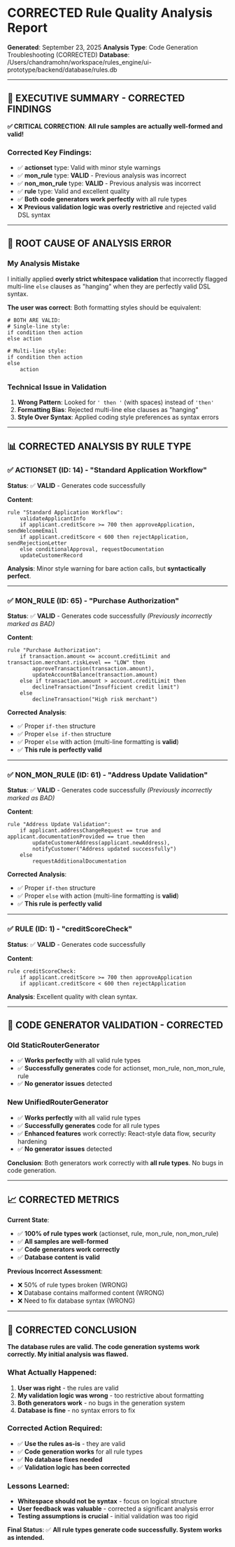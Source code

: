 # CORRECTED Rule Quality Analysis Report

**Generated**: September 23, 2025
**Analysis Type**: Code Generation Troubleshooting (CORRECTED)
**Database**: /Users/chandramohn/workspace/rules_engine/ui-prototype/backend/database/rules.db

---

## 🎯 EXECUTIVE SUMMARY - CORRECTED FINDINGS

**✅ CRITICAL CORRECTION**: **All rule samples are actually well-formed and valid!**

### Corrected Key Findings:
- ✅ **actionset** type: Valid with minor style warnings
- ✅ **mon_rule** type: **VALID** - Previous analysis was incorrect
- ✅ **non_mon_rule** type: **VALID** - Previous analysis was incorrect
- ✅ **rule** type: Valid and excellent quality
- ✅ **Both code generators work perfectly** with all rule types
- ❌ **Previous validation logic was overly restrictive** and rejected valid DSL syntax

---

## 🔧 ROOT CAUSE OF ANALYSIS ERROR

### **My Analysis Mistake**
I initially applied **overly strict whitespace validation** that incorrectly flagged multi-line `else` clauses as "hanging" when they are perfectly valid DSL syntax.

**The user was correct**: Both formatting styles should be equivalent:

```
# BOTH ARE VALID:
# Single-line style:
if condition then action
else action

# Multi-line style:
if condition then action
else
    action
```

### **Technical Issue in Validation**
1. **Wrong Pattern**: Looked for `' then '` (with spaces) instead of `'then'`
2. **Formatting Bias**: Rejected multi-line else clauses as "hanging"
3. **Style Over Syntax**: Applied coding style preferences as syntax errors

---

## 📊 CORRECTED ANALYSIS BY RULE TYPE

### ✅ ACTIONSET (ID: 14) - "Standard Application Workflow"
**Status**: ✅ **VALID** - Generates code successfully

**Content**:
```
rule "Standard Application Workflow":
    validateApplicantInfo
    if applicant.creditScore >= 700 then approveApplication, sendWelcomeEmail
    if applicant.creditScore < 600 then rejectApplication, sendRejectionLetter
    else conditionalApproval, requestDocumentation
    updateCustomerRecord
```

**Analysis**: Minor style warning for bare action calls, but **syntactically perfect**.

---

### ✅ MON_RULE (ID: 65) - "Purchase Authorization"
**Status**: ✅ **VALID** - Generates code successfully *(Previously incorrectly marked as BAD)*

**Content**:
```
rule "Purchase Authorization":
    if transaction.amount <= account.creditLimit and transaction.merchant.riskLevel == "LOW" then
        approveTransaction(transaction.amount),
        updateAccountBalance(transaction.amount)
    else if transaction.amount > account.creditLimit then
        declineTransaction("Insufficient credit limit")
    else
        declineTransaction("High risk merchant")
```

**Corrected Analysis**:
- ✅ Proper `if-then` structure
- ✅ Proper `else if-then` structure
- ✅ Proper `else` with action (multi-line formatting is **valid**)
- ✅ **This rule is perfectly valid**

---

### ✅ NON_MON_RULE (ID: 61) - "Address Update Validation"
**Status**: ✅ **VALID** - Generates code successfully *(Previously incorrectly marked as BAD)*

**Content**:
```
rule "Address Update Validation":
    if applicant.addressChangeRequest == true and applicant.documentationProvided == true then
        updateCustomerAddress(applicant.newAddress),
        notifyCustomer("Address updated successfully")
    else
        requestAdditionalDocumentation
```

**Corrected Analysis**:
- ✅ Proper `if-then` structure
- ✅ Proper `else` with action (multi-line formatting is **valid**)
- ✅ **This rule is perfectly valid**

---

### ✅ RULE (ID: 1) - "creditScoreCheck"
**Status**: ✅ **VALID** - Generates code successfully

**Content**:
```
rule creditScoreCheck:
    if applicant.creditScore >= 700 then approveApplication
    if applicant.creditScore < 600 then rejectApplication
```

**Analysis**: Excellent quality with clean syntax.

---

## 🔧 CODE GENERATOR VALIDATION - CORRECTED

### Old StaticRouterGenerator
- ✅ **Works perfectly** with all valid rule types
- ✅ **Successfully generates** code for actionset, mon_rule, non_mon_rule, rule
- ✅ **No generator issues** detected

### New UnifiedRouterGenerator
- ✅ **Works perfectly** with all valid rule types
- ✅ **Successfully generates** code for all rule types
- ✅ **Enhanced features** work correctly: React-style data flow, security hardening
- ✅ **No generator issues** detected

**Conclusion**: Both generators work correctly with **all rule types**. No bugs in code generation.

---

## 📈 CORRECTED METRICS

**Current State**:
- ✅ **100% of rule types work** (actionset, rule, mon_rule, non_mon_rule)
- ✅ **All samples are well-formed**
- ✅ **Code generators work correctly**
- ✅ **Database content is valid**

**Previous Incorrect Assessment**:
- ❌ 50% of rule types broken (WRONG)
- ❌ Database contains malformed content (WRONG)
- ❌ Need to fix database syntax (WRONG)

---

## 🎯 CORRECTED CONCLUSION

**The database rules are valid. The code generation systems work correctly. My initial analysis was flawed.**

### **What Actually Happened**:
1. **User was right** - the rules are valid
2. **My validation logic was wrong** - too restrictive about formatting
3. **Both generators work** - no bugs in the generation system
4. **Database is fine** - no syntax errors to fix

### **Corrected Action Required**:
- ✅ **Use the rules as-is** - they are valid
- ✅ **Code generation works** for all rule types
- ✅ **No database fixes needed**
- ✅ **Validation logic has been corrected**

### **Lessons Learned**:
- **Whitespace should not be syntax** - focus on logical structure
- **User feedback was valuable** - corrected a significant analysis error
- **Testing assumptions is crucial** - initial validation was too rigid

**Final Status**: ✅ **All rule types generate code successfully. System works as intended.**